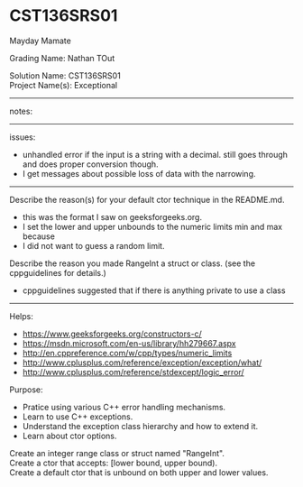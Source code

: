 # CST136SRS01
Mayday Mamate

Grading Name: Nathan TOut

Solution Name: CST136SRS01  
Project Name(s): Exceptional

---
notes:

---
issues:
- unhandled error if the input is a string with a decimal.  still goes through and does proper conversion though.
- I get messages about possible loss of data with the narrowing.

---
Describe the reason(s) for your default ctor technique in the README.md.  
- this was the format I saw on geeksforgeeks.org. 
- I set the lower and upper unbounds to the numeric limits min and max because
- I did not want to guess a random limit.

Describe the reason you made RangeInt a struct or class. (see the cppguidelines for details.)
- cppguidelines suggested that if there is anything private to use a class

---
Helps:
- https://www.geeksforgeeks.org/constructors-c/
- https://msdn.microsoft.com/en-us/library/hh279667.aspx
- http://en.cppreference.com/w/cpp/types/numeric_limits
- http://www.cplusplus.com/reference/exception/exception/what/
- http://www.cplusplus.com/reference/stdexcept/logic_error/

Purpose:

- Pratice using various C++ error handling mechanisms.
- Learn to use C++ exceptions.
- Understand the exception class hierarchy and how to extend it. 
- Learn about ctor options. 

Create an integer range class or struct named "RangeInt".  
Create a ctor that accepts: \[lower bound, upper bound).  
Create a default ctor that is unbound on both upper and lower values.  
